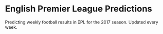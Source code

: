 # English Premier League Predictions
Predicting weekly football results in EPL for the 2017 season. 
Updated every week.

